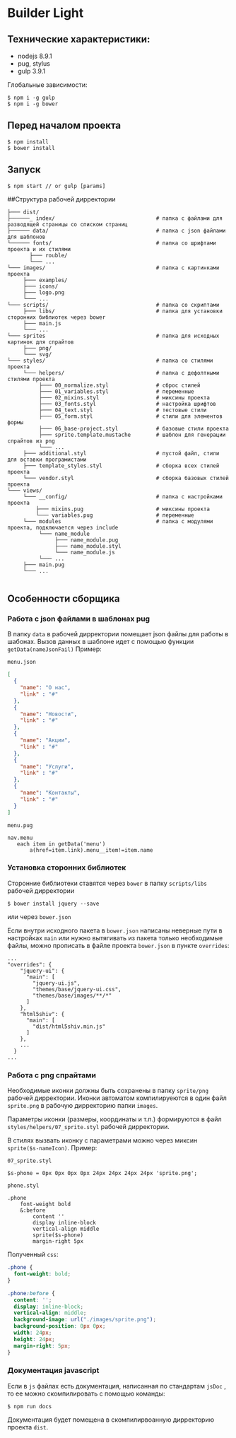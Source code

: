 # Builder Light

## Технические характеристики:

- nodejs 8.9.1
- pug, stylus
- gulp 3.9.1

Глобальные зависимости:
```
$ npm i -g gulp
$ npm i -g bower
```


## Перед началом проекта
```
$ npm install
$ bower install
```

## Запуск
```
$ npm start // or gulp [params]

```

##Структура рабочей дирректории

```
├─── dist/
├──────_ index/                                # папка с файлами для разводящей страницы со списком страниц
├────── data/                                  # папка с json файлами для шаблонов
└────── fonts/                                 # папка со шрифтами проекта и их стилями
       ├─── rouble/
       └─── ...
└─── images/                                   # папка с картинками проекта
     ├─── examples/
     ├─── icons/ 
     ├─── logo.png
     └─── ...
└─── scripts/                                  # папка со скриптами
     ├─── libs/                                # папка для установки сторонних библиотек через bower
     ├─── main.js
     └─── ...    
└─── sprites                                   # папка для исходных картинок для спрайтов
     ├─── png/
     └─── svg/
└─── styles/                                   # папка со стилями проекта
     └─── helpers/                             # папка с дефолтными стилями проекта
          ├─── 00_normalize.styl               # сброс стилей
          ├─── 01_variables.styl               # переменные
          ├─── 02_mixins.styl                  # миксины проекта
          ├─── 03_fonts.styl                   # настройка шрифтов
          ├─── 04_text.styl                    # тестовые стили
          ├─── 05_form.styl                    # стили для элементов формы
          ├─── 06_base-project.styl            # базовые стили проекта
          ├─── sprite.template.mustache        # шаблон для генерации спрайтов из png
          └─── ...
     ├─── additional.styl                      # пустой файл, стили для вставки програмистами
     ├─── template_styles.styl                 # сборка всех стилей проекта
     └─── vendor.styl                          # сборка базовых стилей проекта
└─── views/
     └─── __config/                            # папка с настройками проекта
         ├─── mixins.pug                       # миксины проекта
         └─── variables.pug                    # переменные
     └─── modules                              # папка с модулями проекта, подключается через include
          └─── name_module
               ├─── name_module.pug 
               ├─── name_module.styl
               └─── name_module.js          
          └─── ...            
     ├─── main.pug 
     └─── ...
     
```
## Особенности сборщика
### Работа с json файлами в шаблонах pug

В папку `data` в рабочей дирректории помещает json файлы для работы в шабонах.
Вызов данных в шаблоне идет с помощью функции `getData(nameJsonFail)`
Пример:

`menu.json`

```json
[
  {
    "name": "О нас",
    "link" : "#"
  },
  {
    "name": "Новости",
    "link" : "#"
  },
  {
    "name": "Акции",
    "link" : "#"
  },
  {
    "name": "Услуги",
    "link" : "#"
  },
  {
    "name": "Контакты",
    "link" : "#"
  }
]
```

`menu.pug`

```jade
nav.menu
   each item in getData('menu')
       a(href=item.link).menu__item!=item.name
```

### Установка сторонних библиотек
Сторонние библиотеки ставятся через `bower` в папку `scripts/libs` рабочей дирректории
```
$ bower install jquery --save
```
или через `bower.json`

Если внутри исходного пакета в `bower.json` написаны неверные пути в настройках `main` или нужно вытягивать из пакета только необходимые файлы, можно прописать в файле проекта `bower.json` в пункте `overrides`:

```
...
"overrides": {
    "jquery-ui": {
      "main": [
        "jquery-ui.js",
        "themes/base/jquery-ui.css",
        "themes/base/images/**/*"
      ]
    },
    "html5shiv": {
      "main": [
        "dist/html5shiv.min.js"
      ]
    },
    ...
  }
...
``` 
### Работа с png спрайтами
Необходимые иконки должны быть сохранены в папку `sprite/png` рабочей дирректории. Иконки автоматом компилируеются в один файл `sprite.png` в рабочую дирректорию папки `images`.

Параметры иконки (размеры, координаты и т.п.) формируются в файл `styles/helpers/07_sprite.styl` рабочей дирректории. 

В стилях вызвать иконку с параметрами можно через миксин `sprite($s-nameIcon)`. Пример: 

`07_sprite.styl`

```stylus
$s-phone = 0px 0px 0px 0px 24px 24px 24px 24px 'sprite.png';
```

`phone.styl`

```stylus
.phone
    font-weight bold
    &:before
        content ''
        display inline-block
        vertical-align middle
        sprite($s-phone)
        margin-right 5px
```
Полученный `css`: 

```css
.phone {
  font-weight: bold;
}

.phone:before {
  content: '';
  display: inline-block;
  vertical-align: middle;
  background-image: url("./images/sprite.png");
  background-position: 0px 0px;
  width: 24px;
  height: 24px;
  margin-right: 5px;
}
```

### Документация javascript
Если в `js` файлах есть документация, написанная по стандартам `jsDoc` , то ее можно скомпилировать с помощью команды:
``` 
$ npm run docs
```
Документация будет помещена в скомпилирвоанную дирректорию проекта `dist`.










